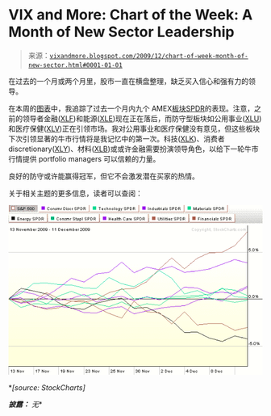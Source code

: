 <!--yml

分类：未分类

date: 2024-05-18 17:20:12

-->

# VIX and More: Chart of the Week: A Month of New Sector Leadership

> 来源：[`vixandmore.blogspot.com/2009/12/chart-of-week-month-of-new-sector.html#0001-01-01`](http://vixandmore.blogspot.com/2009/12/chart-of-week-month-of-new-sector.html#0001-01-01)

在过去的一个月或两个月里，股市一直在横盘整理，缺乏买入信心和强有力的领导。

在本周的[图表](http://vixandmore.blogspot.com/search/label/chart%20of%20the%20week)中，我追踪了过去一个月内九个 AMEX[板块](http://vixandmore.blogspot.com/search/label/sectors)[SPDR](http://vixandmore.blogspot.com/search/label/SPDRs)的表现。注意，之前的领导者金融([XLF](http://vixandmore.blogspot.com/search/label/XLF))和能源([XLE](http://vixandmore.blogspot.com/search/label/XLE))现在正在落后，而防守型板块如公用事业([XLU](http://vixandmore.blogspot.com/search/label/XLU))和医疗保健([XLV](http://vixandmore.blogspot.com/search/label/XLV))正在引领市场。我对公用事业和医疗保健没有意见，但这些板块下次引领显著的牛市行情将是我记忆中的第一次。科技([XLK](http://vixandmore.blogspot.com/search/label/XLK))、消费者 discretionary([XLY](http://vixandmore.blogspot.com/search/label/XLY))、材料([XLB](http://vixandmore.blogspot.com/search/label/XLB))或或许金融需要扮演领导角色，以给下一轮牛市行情提供 portfolio managers 可以信赖的力量。

良好的防守或许能赢得冠军，但它不会激发潜在买家的热情。

关于相关主题的更多信息，读者可以查阅：

![](img/ff77cf121ccc695990bf9f242a9e16e6.png)

**[source: StockCharts]*

****披露：*** *无***
